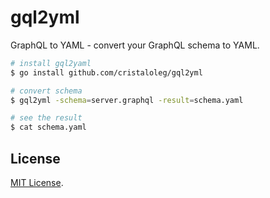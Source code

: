 # gql2yml

GraphQL to YAML - convert your GraphQL schema to YAML.

```sh
# install gql2yaml
$ go install github.com/cristaloleg/gql2yml

# convert schema
$ gql2yml -schema=server.graphql -result=schema.yaml

# see the result
$ cat schema.yaml
```

## License

[MIT License](LICENSE).
